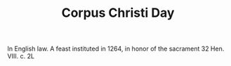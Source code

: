 ---
title: Corpus Christi Day
letter: C
permalink: "/definitions/bld-corpus-christi-day.html"
body: In English law. A feast instituted in 1264, in honor of the sacrament 32 Hen.
  VIII. c. 2L
published_at: '2018-07-07'
source: Black's Law Dictionary 2nd Ed (1910)
layout: post
---
